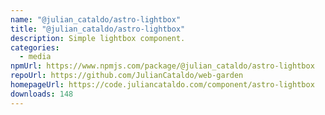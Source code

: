 ```yaml
---
name: "@julian_cataldo/astro-lightbox"
title: "@julian_cataldo/astro-lightbox"
description: Simple lightbox component.
categories:
  - media
npmUrl: https://www.npmjs.com/package/@julian_cataldo/astro-lightbox
repoUrl: https://github.com/JulianCataldo/web-garden
homepageUrl: https://code.juliancataldo.com/component/astro-lightbox
downloads: 148
---
```

